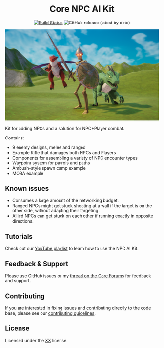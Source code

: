 <div align="center">

# Core NPC AI Kit

[![Build Status](https://github.com/ManticoreGamesInc/NPC-AI-Kit/workflows/CI/badge.svg)](https://github.com/ManticoreGamesInc/NPC-AI-Kit/actions?query=workflow%3A%22Build+%26+Deploy+%28Development%29%22)
![GitHub release (latest by date)](https://img.shields.io/github/v/release/ManticoreGamesInc/NPC-AI-Kit?style=plastic)

![Screenshot](Screenshots/Screenshot0003.png)
</div>

Kit for adding NPCs and a solution for NPC+Player combat.

Contains:

- 9 enemy designs, melee and ranged
- Example Rifle that damages both NPCs and Players
- Components for assembling a variety of NPC encounter types
- Waypoint system for patrols and paths
- Ambush-style spawn camp example
- MOBA example

## Known issues

- Consumes a large amount of the networking budget.
- Ranged NPCs might get stuck shooting at a wall if the target is on the other side, without adapting their targeting.
- Allied NPCs can get stuck on each other if running exactly in opposite directions.

## Tutorials

Check out our [YouTube playlist](https://www.youtube.com/watch?v=fz5y8MRXM7w&list=PLypj8hyU_Lh4ijMGMUQH_AUwKMvHhIoFq) to learn how to use the NPC AI Kit.

## Feedback & Support

Please use GitHub issues or my [thread on the Core Forums](https://forums.coregames.com/t/video-enemy-npcs-ai/392) for feedback and support.

## Contributing

If you are interested in fixing issues and contributing directly to the code base, please see our [contributing guidelines](CONTRIBUTING.md).

## License

Licensed under the [XX](LICENSE) license.
